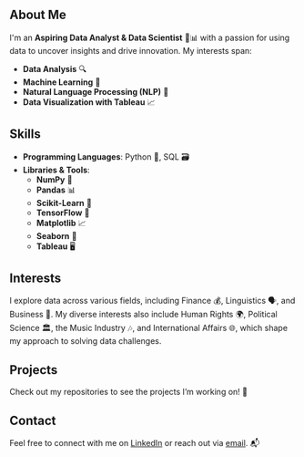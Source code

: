 ## About Me

I'm an **Aspiring Data Analyst & Data Scientist** 💼📊 with a passion for using data to uncover insights and drive innovation. My interests span:

- **Data Analysis** 🔍
- **Machine Learning** 🤖
- **Natural Language Processing (NLP)** 🧠
- **Data Visualization with Tableau** 📈

## Skills

- **Programming Languages**: Python 🐍, SQL 🗃️
- **Libraries & Tools**:
  - **NumPy** 🧮
  - **Pandas** 📊
  - **Scikit-Learn** 🔧
  - **TensorFlow** 🧠
  - **Matplotlib** 📈
  - **Seaborn** 🎨
  - **Tableau** 🖥️

## Interests

I explore data across various fields, including Finance 💰, Linguistics 🗣️, and Business 💼. My diverse interests also include Human Rights 🌍, Political Science 🏛️, the Music Industry 🎶, and International Affairs 🌐, which shape my approach to solving data challenges.

## Projects

Check out my repositories to see the projects I’m working on! 🚀

## Contact

Feel free to connect with me on [LinkedIn](www.linkedin.com/in/giuseppemarchiello) or reach out via [email](mailto:giuseppemarchiello19@gmail.com). 📬
